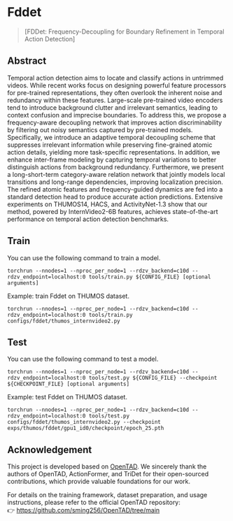 # Fddet

> [FDDet: Frequency-Decoupling for Boundary
Refinement in Temporal Action Detection]

<!-- [ALGORITHM] -->

## Abstract

Temporal action detection aims to locate and classify actions in untrimmed videos. While recent works focus on designing powerful feature processors for pre-trained representations, they often overlook the inherent noise and redundancy within these features. Large-scale pre-trained video encoders tend to introduce background clutter and irrelevant semantics, leading to context confusion and imprecise boundaries. To address this, we propose a frequency-aware decoupling network that improves action discriminability by filtering out noisy semantics captured by pre-trained models. Specifically, we introduce an adaptive temporal decoupling scheme that suppresses irrelevant information while preserving fine-grained atomic action details, yielding more task-specific representations. In addition, we enhance inter-frame modeling by capturing temporal variations to better distinguish actions from background redundancy. Furthermore, we present a long-short-term category-aware relation network that jointly models local transitions and long-range dependencies, improving localization precision. The refined atomic features and frequency-guided dynamics are fed into a standard detection head to produce accurate action predictions. Extensive experiments on THUMOS14, HACS, and ActivityNet-1.3 show that our method, powered by InternVideo2-6B features, achieves state-of-the-art performance on temporal action detection benchmarks.

## Train

You can use the following command to train a model.

```shell
torchrun --nnodes=1 --nproc_per_node=1 --rdzv_backend=c10d --rdzv_endpoint=localhost:0 tools/train.py ${CONFIG_FILE} [optional arguments]
```

Example: train Fddet on THUMOS dataset.

```shell
torchrun --nnodes=1 --nproc_per_node=1 --rdzv_backend=c10d --rdzv_endpoint=localhost:0 tools/train.py configs/fddet/thumos_internvideo2.py
```

## Test

You can use the following command to test a model.

```shell
torchrun --nnodes=1 --nproc_per_node=1 --rdzv_backend=c10d --rdzv_endpoint=localhost:0 tools/test.py ${CONFIG_FILE} --checkpoint ${CHECKPOINT_FILE} [optional arguments]
```

Example: test Fddet on THUMOS dataset.

```shell
torchrun --nnodes=1 --nproc_per_node=1 --rdzv_backend=c10d --rdzv_endpoint=localhost:0 tools/test.py configs/fddet/thumos_internvideo2.py --checkpoint exps/thumos/fddet/gpu1_id0/checkpoint/epoch_25.pth
```

## Acknowledgement

This project is developed based on [OpenTAD](https://github.com/sming256/OpenTAD). We sincerely thank the authors of OpenTAD, ActionFormer, and TriDet for their open-sourced contributions, which provide valuable foundations for our work.

For details on the training framework, dataset preparation, and usage instructions, please refer to the official OpenTAD repository:  
👉 https://github.com/sming256/OpenTAD/tree/main